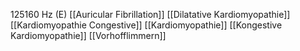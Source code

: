 125160 Hz (E)
[[Auricular Fibrillation]]
[[Dilatative Kardiomyopathie]]
[[Kardiomyopathie Congestive]]
[[Kardiomyopathie]]
[[Kongestive Kardiomyopathie]]
[[Vorhofflimmern]]